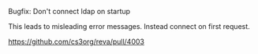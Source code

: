 Bugfix: Don't connect ldap on startup

This leads to misleading error messages. Instead connect on first request.

https://github.com/cs3org/reva/pull/4003

